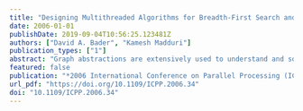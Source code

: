 ```yaml
---
title: "Designing Multithreaded Algorithms for Breadth-First Search and st-connectivity on the Cray MTA-2"
date: 2006-01-01
publishDate: 2019-09-04T10:56:25.123481Z
authors: ["David A. Bader", "Kamesh Madduri"]
publication_types: ["1"]
abstract: "Graph abstractions are extensively used to understand and solve challenging computational problems in various scientific and engineering domains. They have particularly gained prominence for applications involving large-scale networks. In this paper, we present fast parallel implementations of three fundamental graph theory problems, breadth-first search, st-connectivity and shortest paths for unweighted graphs, on multithreaded architectures such as the Cray MTA-2. The architectural features of the MTA-2 aid the design of simple, scalable and high-performance graph algorithms. We test our implementations on large scale-free and sparse random graph instances, and report impressive results, both for algorithm execution time and parallel performance. For instance, breadth-first search on a scale-free graph of 400 million vertices and 2 billion edges takes less than 5 seconds on a 40-processor MTA-2 system with an absolute speedup of close to 30. This is a significant result in parallel computing, as prior implementations of parallel graph algorithms report very limited or no speedup on irregular and sparse graphs, when compared to the best sequential implementation"
featured: false
publication: "*2006 International Conference on Parallel Processing (ICPP 2006), 14-18 August 2006, Columbus, Ohio, USA*"
url_pdf: "https://doi.org/10.1109/ICPP.2006.34"
doi: "10.1109/ICPP.2006.34"
---
```


